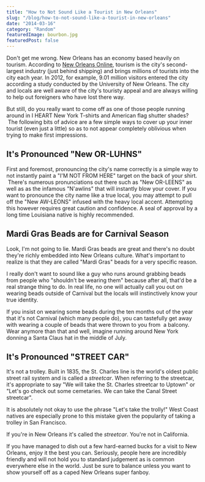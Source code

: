 ```yaml
---
title: "How to Not Sound Like a Tourist in New Orleans"
slug: "/blog/how-to-not-sound-like-a-tourist-in-new-orleans"
date: "2014-03-16"
category: "Random"
featuredImage: bourbon.jpg
featuredPost: false
---
```


Don't get me wrong. New Orleans has an economy based heavily on tourism. According to&nbsp;<a href="http://www.neworleansonline.com" target="_blank">New Orleans Online</a>, tourism is the city's second-largest industry (just behind shipping) and brings millions of tourists into the city each year. In 2012, for example, 9.01 million visitors entered the city according a study conducted by the University of New Orleans. The city and locals are well aware of the city's touristy appeal and are always willing to help out foreigners who have lost there way.

But still, do you really want to come off as one of those people running around in I HEART New York T-shirts and American flag shutter shades? &nbsp;The following bits of advice are a few simple ways to cover up your inner tourist (even just a little) so as to not appear completely oblivious when trying to make first impressions.

<h2>It's Pronounced "New OR-LUHNS"</h2>

First and foremost, pronouncing the city's name correctly is a simple way to not instantly paint a "I'M NOT FROM HERE" target on the back of your shirt. &nbsp;There's numerous pronunciations out there such as "New OR-LEENS" as well as as the infamous "N'awlins" that will instantly blow your cover. If you want to pronounce the city name like a true local, you may attempt to pull off the&nbsp;"New AW-LEONS"&nbsp;infused with the heavy local accent. Attempting this however requires great caution and confidence. A seal of approval by a long time Louisiana native is highly recommended.

<h2>Mardi Gras Beads are for&nbsp;Carnival&nbsp;Season</h2>

Look, I'm not going to lie. Mardi Gras beads are great and there's no doubt they're richly embedded into New Orleans culture. What's important to realize is that they are called "Mardi Gras" beads for a very specific reason.

I really don't want to sound like a guy who runs around grabbing beads from people who "shouldn't be wearing them" because after all, that'd be a real strange thing to do. In real life, no one will actually call you out on wearing beads outside of Carnival but the locals will instinctively know your true identity.

If you insist on wearing some beads during the ten months out of the year that it's not Carnival (which many people do), you can tastefully get away with wearing a couple of beads&nbsp;that were thrown to you from &nbsp;a balcony. Wear anymore than that and well, imagine running around New York donning a Santa Claus hat in the middle of July.

<h2>It's Pronounced "STREET CAR"</h2>

It's not a trolley. Built in 1835, the St. Charles line is the world's oldest public street rail system and is called a<em> streetcar</em>. When referring to the streetcar, it's appropriate to say "We will take the St. Charles streetcar to Uptown" or "Let's go check out some cemetaries. We can take the Canal Street streetcar".

It is absolutely not okay to use the phrase "Let's take the trolly!" West Coast natives are especially prone to this mistake given the popularity of taking a trolley in San Francisco.

If you're in New Orleans it's called the <em>streetcar</em>. You're not in California.

If you have managed to dish out a few hard-earned bucks for a visit to New Orleans, enjoy it the best you can. Seriously, people here are incredibly friendly and will not hold you to standard judgement as is common everywhere else in the world. Just be sure to balance unless you want to show yourself off as a caped New Orleans super fanboy.